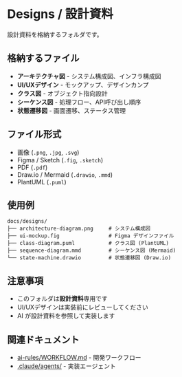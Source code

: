# Designs / 設計資料

設計資料を格納するフォルダです。

## 格納するファイル

- **アーキテクチャ図** - システム構成図、インフラ構成図
- **UI/UXデザイン** - モックアップ、デザインカンプ
- **クラス図** - オブジェクト指向設計
- **シーケンス図** - 処理フロー、API呼び出し順序
- **状態遷移図** - 画面遷移、ステータス管理

## ファイル形式

- 画像 (`.png`, `.jpg`, `.svg`)
- Figma / Sketch (`.fig`, `.sketch`)
- PDF (`.pdf`)
- Draw.io / Mermaid (`.drawio`, `.mmd`)
- PlantUML (`.puml`)

## 使用例

```
docs/designs/
├── architecture-diagram.png     # システム構成図
├── ui-mockup.fig                # Figma デザインファイル
├── class-diagram.puml           # クラス図 (PlantUML)
├── sequence-diagram.mmd         # シーケンス図 (Mermaid)
└── state-machine.drawio         # 状態遷移図 (Draw.io)
```

## 注意事項

- このフォルダは**設計資料**専用です
- UI/UXデザインは実装前にレビューしてください
- AI が設計資料を参照して実装します

## 関連ドキュメント

- [ai-rules/WORKFLOW.md](../ai-rules/WORKFLOW.md) - 開発ワークフロー
- [.claude/agents/](../.claude/agents/) - 実装エージェント

